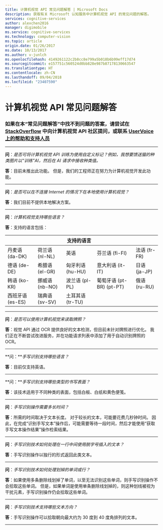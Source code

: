 ```yaml
---
title: 计算机视觉 API 常见问题解答 | Microsoft Docs
description: 获取有关 Microsoft 认知服务中计算机视觉 API 的常见问题的解答。
services: cognitive-services
author: alexchen2016
manager: digimobile
ms.service: cognitive-services
ms.technology: computer-vision
ms.topic: article
origin.date: 01/26/2017
ms.date: 10/13/2017
ms.author: v-junlch
ms.openlocfilehash: 4149261122c2b8cc8e799a5b018b6b99eff17d74
ms.sourcegitcommit: e157751c560524d0bb828e987b87178130663547
ms.translationtype: HT
ms.contentlocale: zh-CN
ms.lasthandoff: 09/04/2018
ms.locfileid: "23407590"
---
```

# <a name="computer-vision-api-frequently-asked-questions"></a>计算机视觉 API 常见问题解答
### <a name="if-you-cant-find-answers-to-your-questions-in-this-faq-try-asking-the-computer-vision-api-community-on-stackoverflowhttpsstackoverflowcomquestionstaggedproject-oxfordormicrosoft-cognitive-or-contact-help-and-support-on-uservoicehttpscognitiveuservoicecom"></a>如果在本“常见问题解答”中找不到问题的答案，请尝试在 [StackOverflow](https://stackoverflow.com/questions/tagged/project-oxford+or+microsoft-cognitive) 中向计算机视觉 API 社区提问，或联系 [UserVoice 上的帮助和支持人员](https://cognitive.uservoice.com/)

-----

**问**：*是否可将计算机视觉 API 训练为使用自定义标记？例如，我想要馈送猫的种类图片以“训练”AI，然后在 AI 请求中接收种类值。*

**答**：目前未推出此功能。 但是，我们的工程师正在努力为计算机视觉开发此功能。

-----

**问**：*是否可以在不连接 Internet 的情况下在本地使用计算机视觉？*

**答**：我们目前不提供本地解决方案。

-----

**问**：*计算机视觉支持哪些语言？*

**答**：支持的语言包括：

| | | 支持的语言 | | |
|---------------- |------------------ |------------------ |--------------------------- |--------------------
| 丹麦语 (da-DK)  | 荷兰语 (nl-NL)     | 英语           | 芬兰语 (fi-FI)            |法语 (fr-FR)
| 德语 (de-DE)  | 希腊语 (el-GR)     | 匈牙利语 (hu-HU) | 意大利语 (it-IT)            | 日语 (ja-JP)
| 韩语 (ko-KR)  | 挪威语 (nb-NO) | 波兰语 (pl-PL)    | 葡萄牙语 (pt-BR) (pt-PT) | 俄语 (ru-RU)
| 西班牙语 (es-ES)   | 瑞典语 (sv-SV)     | 土耳其语 (tr-TU)   |                            |

-----

**问**：*是否可以使用计算机视觉来读取牌照？*

**答**：视觉 API 通过 OCR 提供良好的文本检测，但目前未针对牌照进行优化。 我们正在不断尝试改进服务，并在功能请求列表中添加了用于自动识别牌照的 OCR。

-----

**问：***手写识别支持哪些语言？*

**答**：目前仅支持英语。

-----

**问：***手写识别支持哪些类型的书写表面？*

**答**：该技术适用于不同种类的表面，包括白板、白纸和黄色便笺。

-----

**问**：*手写识别操作需要多长时间？*

**答**：所需的时间取决于文本长度。 对于较长的文本，可能要花费几秒钟时间。 因此，在完成“识别手写文本”操作后，可能需要等待一段时间，然后才能使用“获取手写文本操作结果”操作检索结果。

-----

**问**：*手写识别技术如何处理在一行中间使用脱字号插入的文本？*

**答**：手写识别操作以独行的形式返回此类文本。

-----

**问**：*手写识别技术如何处理划掉的单词或行？*

**答**：如果使用多条删除线划掉了单词，以至无法识别这些单词，则手写识别操作不会拾取这些单词。 但是，如果单词是使用单条删除线划掉的，则这种划线被视为干扰元素，手写识别操作仍会拾取这些单词。

-----

**问**：*手写识别技术支持哪些文本方向？*

**答**：手写识别操作可以拾取朝向最大约为 30 度到 40 度角排列的文本。

-----

